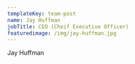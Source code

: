 ```yaml
---
templateKey: team-post
name: Jay Huffman
jobTitle: CEO (Cheif Executive Officer)
featuredimage: /img/jay-huffman.jpg
---
```

Jay Huffman
